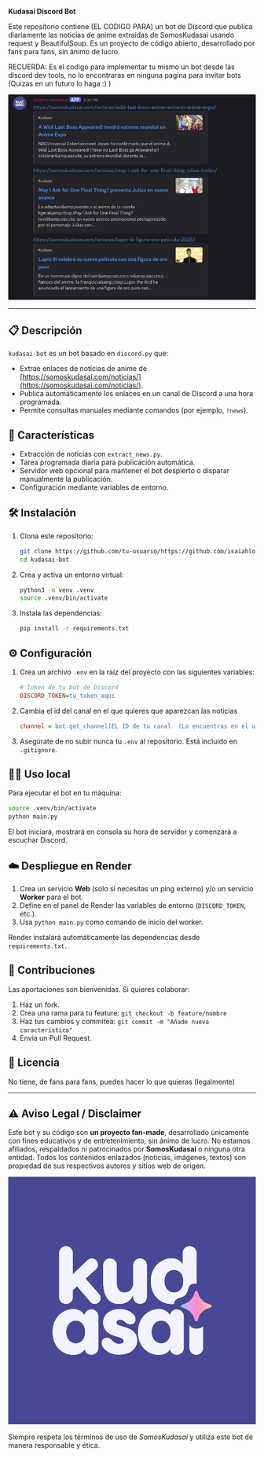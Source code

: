 **Kudasai Discord Bot**

Este repositorio contiene (EL CODIGO PARA) un bot de Discord que publica diariamente las noticias de anime extraídas de SomosKudasai usando request y BeautifulSoup. Es un proyecto de código abierto, desarrollado por fans para fans, sin ánimo de lucro.

RECUERDA: Es el codigo para implementar tu mismo un bot desde las discord dev tools, no lo encontraras en ninguna pagina para invitar bots (Quizas en un futuro lo haga :)  )

![image alt](https://github.com/isaiahlovescoding/kudasai-news-bot/blob/main/kudasai-bot-image.png?raw=true)

---

## 📋 Descripción

`kudasai-bot` es un bot basado en `discord.py` que:

* Extrae enlaces de noticias de anime de [https://somoskudasai.com/noticias/](https://somoskudasai.com/noticias/).
* Publica automáticamente los enlaces en un canal de Discord a una hora programada.
* Permite consultas manuales mediante comandos (por ejemplo, `!news`).

## 🚀 Características

* Extracción de noticias con `extract_news.py`.
* Tarea programada diaria para publicación automática.
* Servidor web opcional para mantener el bot despierto o disparar manualmente la publicación.
* Configuración mediante variables de entorno.

## 🛠️ Instalación

1. Clona este repositorio:

   ```bash
   git clone https://github.com/tu-usuario/https://github.com/isaiahlovescoding/kudasai-news-bot
   cd kudasai-bot
   ```

2. Crea y activa un entorno virtual:

   ```bash
   python3 -m venv .venv
   source .venv/bin/activate
   ```

3. Instala las dependencias:

   ```bash
   pip install -r requirements.txt
   ```

## ⚙️ Configuración

1. Crea un archivo `.env` en la raíz del proyecto con las siguientes variables:

   ```ini
   # Token de tu bot de Discord
   DISCORD_TOKEN=tu_token_aquí
   
2. Cambia el id del canal en el que quieres que aparezcan las noticias

   ```ini
   channel = bot.get_channel(EL ID de tu canal  (Lo encuentras en el url: https://discord.com/channels/id/id_de_tu_canal )  )  # Replace with your channel ID
   

2. Asegúrate de no subir nunca tu `.env` al repositorio. Está incluido en `.gitignore`.

## 🚴‍♂️ Uso local

Para ejecutar el bot en tu máquina:

```bash
source .venv/bin/activate
python main.py
```

El bot iniciará, mostrará en consola su hora de servidor y comenzará a escuchar Discord.

## ☁️ Despliegue en Render

1. Crea un servicio **Web** (solo si necesitas un ping externo) y/o un servicio **Worker** para el bot.
2. Define en el panel de Render las variables de entorno (`DISCORD_TOKEN`, etc.).
3. Usa `python main.py` como comando de inicio del worker.

Render instalará automáticamente las dependencias desde `requirements.txt`.

## 🤝 Contribuciones

Las aportaciones son bienvenidas. Si quieres colaborar:

1. Haz un fork.
2. Crea una rama para tu feature: `git checkout -b feature/nombre`
3. Haz tus cambios y commitea: `git commit -m "Añade nueva característica"`
4. Envía un Pull Request.

## 📜 Licencia

No tiene, de fans para fans, puedes hacer lo que quieras (legalmente)

---

## ⚠️ Aviso Legal / Disclaimer

Este bot y su código son **un proyecto fan-made**, desarrollado únicamente con fines educativos y de entretenimiento, sin ánimo de lucro. No estamos afiliados, respaldados ni patrocinados por **SomosKudasai** o ninguna otra entidad. Todos los contenidos enlazados (noticias, imágenes, textos) son propiedad de sus respectivos autores y sitios web de origen.

![image alt](https://github.com/isaiahlovescoding/kudasai-news-bot/blob/main/kudasai.jpg?raw=true)


Siempre respeta los términos de uso de *SomosKudasai* y utiliza este bot de manera responsable y ética.


